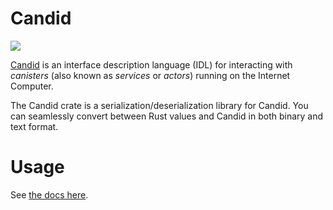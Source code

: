 # Candid

![](https://github.com/dfinity/candid/workflows/Rust/badge.svg)

[Candid](https://github.com/dfinity/candid/tree/master/IDL.md) is an interface description language (IDL) for interacting with _canisters_ (also known as _services_ or _actors_) running on the Internet Computer.

The Candid crate is a serialization/deserialization library for Candid. You can seamlessly convert between Rust values and Candid in both binary and text format.

# Usage

See [the docs here](https://docs.rs/candid).
